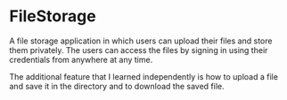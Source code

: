 ﻿# FileStorage

A file storage application in which users can upload their files and store them privately. The users can access the files by signing in using their credentials from anywhere at any time.

The additional feature that I learned independently is how to upload a file and save it in the directory and to download the saved file.
